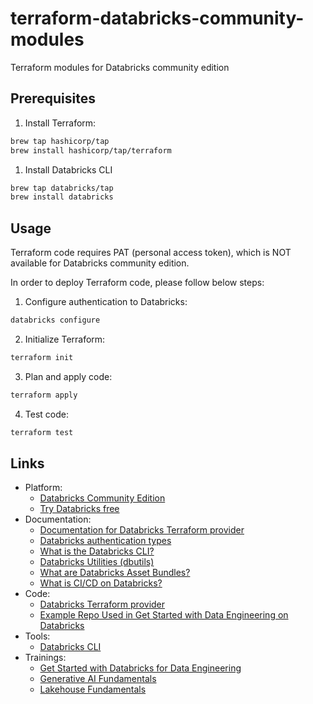 # terraform-databricks-community-modules

Terraform modules for Databricks community edition

## Prerequisites

1. Install Terraform:
```bash
brew tap hashicorp/tap
brew install hashicorp/tap/terraform
```
1. Install Databricks CLI
```bash
brew tap databricks/tap
brew install databricks
```

## Usage

Terraform code requires PAT (personal access token), which is NOT available for Databricks community edition.

In order to deploy Terraform code, please follow below steps:

1. Configure authentication to Databricks:
```bash
databricks configure
```
2. Initialize Terraform:
```bash
terraform init
```
3. Plan and apply code:
```bash
terraform apply
```
4. Test code:
```bash
terraform test
```

## Links

* Platform:
  * [Databricks Community Edition](https://community.cloud.databricks.com/)
  * [Try Databricks free](https://www.databricks.com/try-databricks)
* Documentation:
  * [Documentation for Databricks Terraform provider](https://docs.databricks.com/en/dev-tools/terraform/index.html)
  * [Databricks authentication types](https://docs.databricks.com/en/dev-tools/auth/index.html#databricks-client-unified-authentication)
  * [What is the Databricks CLI?](https://docs.databricks.com/en/dev-tools/cli/index.html)
  * [Databricks Utilities (dbutils)](https://docs.databricks.com/en/dev-tools/databricks-utils.html)
  * [What are Databricks Asset Bundles?](https://docs.databricks.com/en/dev-tools/bundles/index.html)
  * [What is CI/CD on Databricks?](https://docs.databricks.com/en/dev-tools/ci-cd.html)
* Code:
  * [Databricks Terraform provider](https://registry.terraform.io/providers/databricks/databricks/latest/docs)
  * [Example Repo Used in Get Started with Data Engineering on Databricks](https://github.com/databricks-academy/get-started-with-data-engineering-on-databricks-repo-example)
* Tools:
  * [Databricks CLI](https://docs.databricks.com/en/dev-tools/cli/install.html)
* Trainings:
  * [Get Started with Databricks for Data Engineering](https://customer-academy.databricks.com/learn/course/2469/get-started-with-databricks-for-data-engineering)
  * [Generative AI Fundamentals](https://www.databricks.com/learn/training/generative-ai-fundamentals-accreditation)
  * [Lakehouse Fundamentals](https://www.databricks.com/learn/training/lakehouse-fundamentals-accreditation)

<!-- BEGINNING OF PRE-COMMIT-TERRAFORM DOCS HOOK -->
<!-- END OF PRE-COMMIT-TERRAFORM DOCS HOOK -->
